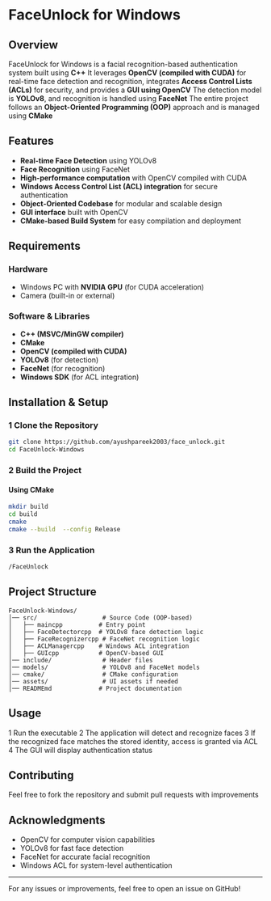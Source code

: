 # FaceUnlock for Windows

## Overview
FaceUnlock for Windows is a facial recognition-based authentication system built using **C++** It leverages **OpenCV (compiled with CUDA)** for real-time face detection and recognition, integrates **Access Control Lists (ACLs)** for security, and provides a **GUI using OpenCV** The detection model is **YOLOv8**, and recognition is handled using **FaceNet** The entire project follows an **Object-Oriented Programming (OOP)** approach and is managed using **CMake**

## Features
- **Real-time Face Detection** using YOLOv8
- **Face Recognition** using FaceNet
- **High-performance computation** with OpenCV compiled with CUDA
- **Windows Access Control List (ACL) integration** for secure authentication
- **Object-Oriented Codebase** for modular and scalable design
- **GUI interface** built with OpenCV
- **CMake-based Build System** for easy compilation and deployment

## Requirements
### Hardware
- Windows PC with **NVIDIA GPU** (for CUDA acceleration)
- Camera (built-in or external)

### Software & Libraries
- **C++ (MSVC/MinGW compiler)**
- **CMake**
- **OpenCV (compiled with CUDA)**
- **YOLOv8** (for detection)
- **FaceNet** (for recognition)
- **Windows SDK** (for ACL integration)

## Installation & Setup
### 1 Clone the Repository
```sh
git clone https://github.com/ayushpareek2003/face_unlock.git
cd FaceUnlock-Windows
```

### 2 Build the Project

#### Using CMake

```sh
mkdir build
cd build
cmake 
cmake --build  --config Release
```

### 3 Run the Application

```sh
/FaceUnlock
```

## Project Structure

```
FaceUnlock-Windows/
│── src/                  # Source Code (OOP-based)
│   ├── maincpp          # Entry point
│   ├── FaceDetectorcpp  # YOLOv8 face detection logic
│   ├── FaceRecognizercpp # FaceNet recognition logic
│   ├── ACLManagercpp    # Windows ACL integration
│   ├── GUIcpp           # OpenCV-based GUI
│── include/              # Header files
│── models/               # YOLOv8 and FaceNet models
│── cmake/                # CMake configuration
│── assets/               # UI assets if needed
│── READMEmd             # Project documentation
```

## Usage

1 Run the executable
2 The application will detect and recognize faces
3 If the recognized face matches the stored identity, access is granted via ACL
4 The GUI will display authentication status

## Contributing

Feel free to fork the repository and submit pull requests with improvements


## Acknowledgments

- OpenCV for computer vision capabilities
- YOLOv8 for fast face detection
- FaceNet for accurate facial recognition
- Windows ACL for system-level authentication

---

For any issues or improvements, feel free to open an issue on GitHub!
